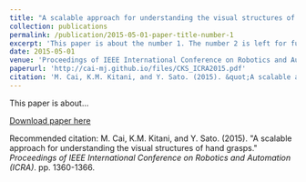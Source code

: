 ```yaml
---
title: "A scalable approach for understanding the visual structures of hand grasps"
collection: publications
permalink: /publication/2015-05-01-paper-title-number-1
excerpt: 'This paper is about the number 1. The number 2 is left for future work.'
date: 2015-05-01
venue: 'Proceedings of IEEE International Conference on Robotics and Automation (ICRA)'
paperurl: 'http://cai-mj.github.io/files/CKS_ICRA2015.pdf'
citation: 'M. Cai, K.M. Kitani, and Y. Sato. (2015). &quot;A scalable approach for understanding the visual structures of hand grasps.&quot; <i>Proceedings of IEEE International Conference on Robotics and Automation (ICRA)</i>. pp. 1360-1366.'
---
```

This paper is about...

[Download paper here](http://cai-mj.github.io/files/CKS_ICRA2015.pdf)

Recommended citation: M. Cai, K.M. Kitani, and Y. Sato. (2015). "A scalable approach for understanding the visual structures of hand grasps." <i>Proceedings of IEEE International Conference on Robotics and Automation (ICRA)</i>. pp. 1360-1366.

